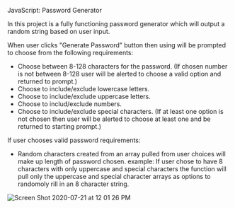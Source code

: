 JavaScript: Password Generator

In this project is a fully functioning password generator which will output a random string based on user input.

When user clicks "Generate Password" button then using will be prompted to choose from the following requirements:
- Choose between 8-128 characters for the password.
  (If chosen number is not between 8-128 user will be alerted to choose a valid option and returned to prompt.)
- Choose to include/exclude lowercase letters.
- Choose to include/exclude uppercase letters.
- Choose to includ/exclude numbers.
- Choose to include/exclude special characters.
  (If at least one option is not chosen then user will be alerted to choose at least one and be returned to starting prompt.)
  
If user chooses valid password requirements:
- Random characters created from an array pulled from user choices will make up length of password chosen.
 example: If user chose to have 8 characters with only uppercase and special characters the function will pull only the uppercase and special character arrays as options to randomoly rill in an 8 character string.

![Screen Shot 2020-07-21 at 12 01 26 PM](https://user-images.githubusercontent.com/66890142/88095403-eb5ccc80-cb49-11ea-9273-96b3a5d5915b.png)
